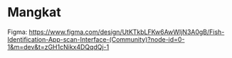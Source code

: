 # Mangkat
Figma:
[https://www.figma.com/design/UtKTkbLFKw6AwWIjN3A0gB/Fish-Identification-App-scan-Interface-(Community)?node-id=0-1&m=dev&t=zGH1cNikx4DQqdQj-1 ](https://www.figma.com/design/eJIv0iyAZa2HbdoDv06Wy6/Mangkat?t=oe9B9MKKhUCxy57z-1)
